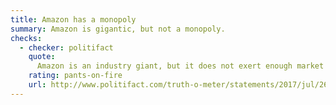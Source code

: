 ```yaml
---
title: Amazon has a monopoly
summary: Amazon is gigantic, but not a monopoly.
checks:
  - checker: politifact
    quote:
      Amazon is an industry giant, but it does not exert enough market control to be considered a monopoly, and no U.S. tribunal has ever deemed it as such.
    rating: pants-on-fire
    url: http://www.politifact.com/truth-o-meter/statements/2017/jul/26/donald-trump/amazon-no-tax-monopoly-donald-trump-said/
---
```

